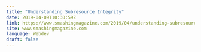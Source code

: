 ```yaml
---
title: "Understanding Subresource Integrity"
date: 2019-04-09T10:30:59Z
link: https://www.smashingmagazine.com/2019/04/understanding-subresource-integrity/
site: www.smashingmagazine.com
language: Webdev
draft: false
---
```

